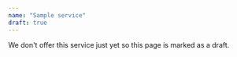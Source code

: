```yaml
---
name: "Sample service"
draft: true
---
```


We don't offer this service just yet so this page is marked as a draft.